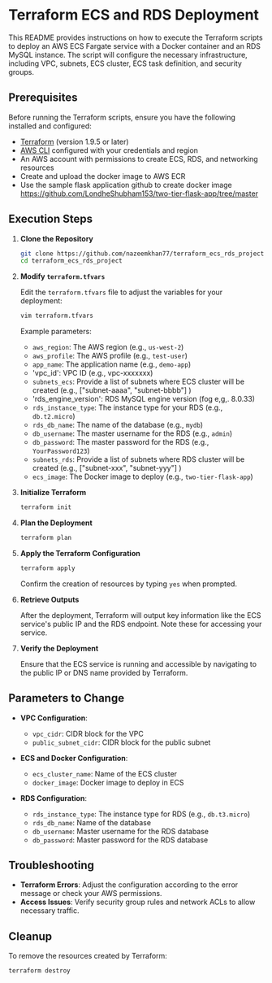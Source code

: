 # Terraform ECS and RDS Deployment

This README provides instructions on how to execute the Terraform scripts to deploy an AWS ECS Fargate service with a Docker container and an RDS MySQL instance. The script will configure the necessary infrastructure, including VPC, subnets, ECS cluster, ECS task definition, and security groups.

## Prerequisites

Before running the Terraform scripts, ensure you have the following installed and configured:

- [Terraform](https://www.terraform.io/downloads) (version 1.9.5 or later)
- [AWS CLI](https://aws.amazon.com/cli/) configured with your credentials and region
- An AWS account with permissions to create ECS, RDS, and networking resources
- Create and upload the docker image to AWS ECR
- Use the sample flask application github to create docker image https://github.com/LondheShubham153/two-tier-flask-app/tree/master

## Execution Steps

1. **Clone the Repository**

    ```bash
    git clone https://github.com/nazeemkhan77/terraform_ecs_rds_project.git
    cd terraform_ecs_rds_project
    ```

2. **Modify `terraform.tfvars`**

    Edit the `terraform.tfvars` file to adjust the variables for your deployment:

    ```bash
    vim terraform.tfvars
    ```

    Example parameters:

    - `aws_region`: The AWS region (e.g., `us-west-2`)
    - `aws_profile`: The AWS profile (e.g., `test-user`)
    - `app_name`: The application name (e.g., `demo-app`)
    - 'vpc_id': VPC ID (e.g., vpc-xxxxxxx)
    - `subnets_ecs`: Provide a list of subnets where ECS cluster will be created (e.g., ["subnet-aaaa", "subnet-bbbb"] )
    - 'rds_engine_version': RDS MySQL engine version (fog e,g,. 8.0.33)
    - `rds_instance_type`: The instance type for your RDS (e.g., `db.t2.micro`)
    - `rds_db_name`: The name of the database (e.g., `mydb`)
    - `db_username`: The master username for the RDS (e.g., `admin`)
    - `db_password`: The master password for the RDS (e.g., `YourPassword123`)
    - `subnets_rds`: Provide a list of subnets where RDS cluster will be created (e.g., ["subnet-xxx", "subnet-yyy"] )
    - `ecs_image`: The Docker image to deploy (e.g., `two-tier-flask-app`)

3. **Initialize Terraform**

    ```bash
    terraform init
    ```

4. **Plan the Deployment**

    ```bash
    terraform plan
    ```

5. **Apply the Terraform Configuration**

    ```bash
    terraform apply
    ```

    Confirm the creation of resources by typing `yes` when prompted.

6. **Retrieve Outputs**

    After the deployment, Terraform will output key information like the ECS service's public IP and the RDS endpoint. Note these for accessing your service.

7. **Verify the Deployment**

    Ensure that the ECS service is running and accessible by navigating to the public IP or DNS name provided by Terraform.

## Parameters to Change

- **VPC Configuration**:
  - `vpc_cidr`: CIDR block for the VPC
  - `public_subnet_cidr`: CIDR block for the public subnet

- **ECS and Docker Configuration**:
  - `ecs_cluster_name`: Name of the ECS cluster
  - `docker_image`: Docker image to deploy in ECS

- **RDS Configuration**:
  - `rds_instance_type`: The instance type for RDS (e.g., `db.t3.micro`)
  - `rds_db_name`: Name of the database
  - `db_username`: Master username for the RDS database
  - `db_password`: Master password for the RDS database

## Troubleshooting

- **Terraform Errors**: Adjust the configuration according to the error message or check your AWS permissions.
- **Access Issues**: Verify security group rules and network ACLs to allow necessary traffic.

## Cleanup

To remove the resources created by Terraform:

```bash
terraform destroy

